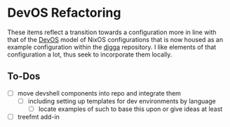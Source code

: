 # DevOS Refactoring 

These items reflect a transition towards a configuration more in line with that of the [DevOS](https://github.com/divnix/digga/tree/main/examples/devos) model of NixOS configurations that is now housed as an example configuration within the [digga](https://github.com/divnix/digga) repository. I like elements of that configuration a lot, thus seek to incorporate them locally. 


## To-Dos
- [ ] move devshell components into repo and integrate them 
  - [ ] including setting up templates for dev environments by language 
    - [ ] locate examples of such to base this upon or give ideas at least 

- [ ] treefmt add-in 
